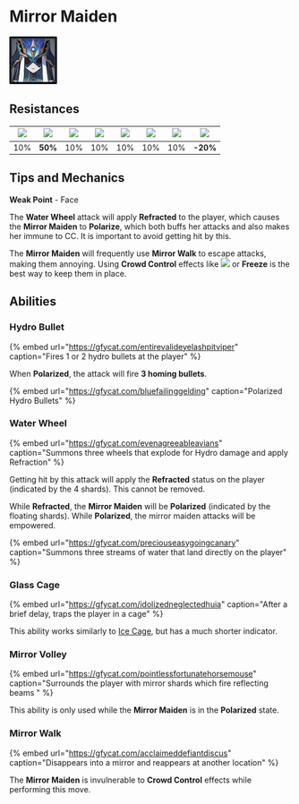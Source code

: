 # Mirror Maiden

![](../../.gitbook/assets/mirror-maiden.png)

## Resistances

| ​​![](https://firebasestorage.googleapis.com/v0/b/gitbook-28427.appspot.com/o/assets%2F-MVAGyyACcSzyzfmgy7f%2Fsync%2F485abc41b72e4fb75fd6cf1b2c21d83a5da9a05c.png?generation=1615182625871961&alt=media) | ​​![](https://firebasestorage.googleapis.com/v0/b/gitbook-28427.appspot.com/o/assets%2F-MVAGyyACcSzyzfmgy7f%2Fsync%2F1a9d730812988c6cd8678f117630d179f689cee0.png?generation=1615182626544397&alt=media) | ​​![](https://firebasestorage.googleapis.com/v0/b/gitbook-28427.appspot.com/o/assets%2F-MVAGyyACcSzyzfmgy7f%2Fsync%2Fe0472b52c548a7162a648c191cad9b7bbdf4498b.png?generation=1615182626170812&alt=media) | ​​![](https://firebasestorage.googleapis.com/v0/b/gitbook-28427.appspot.com/o/assets%2F-MVAGyyACcSzyzfmgy7f%2Fsync%2Fa8efded210241d0c6764e2819b9c750deff8a6d4.png?generation=1615182626278065&alt=media) | ​​![](https://firebasestorage.googleapis.com/v0/b/gitbook-28427.appspot.com/o/assets%2F-MVAGyyACcSzyzfmgy7f%2Fsync%2F68e4777d7c38eb974be29d8260b1f52709a44a26.png?generation=1615182625284983&alt=media) | ​​![](https://firebasestorage.googleapis.com/v0/b/gitbook-28427.appspot.com/o/assets%2F-MVAGyyACcSzyzfmgy7f%2Fsync%2Fcb0b6d83e3899b9d4310fb78ce58ccad28b8c839.png?generation=1615182626007947&alt=media) | ​​![](https://firebasestorage.googleapis.com/v0/b/gitbook-28427.appspot.com/o/assets%2F-MVAGyyACcSzyzfmgy7f%2Fsync%2F347363c813f76f26b0c6c74df49012812f9fe690.png?generation=1615182625760905&alt=media) | ​​![](https://firebasestorage.googleapis.com/v0/b/gitbook-28427.appspot.com/o/assets%2F-MVAGyyACcSzyzfmgy7f%2Fsync%2F7db8ec0e8a47656e2367909ab5d65aa19effb930.png?generation=1615182626144273&alt=media) |
| :---: | :---: | :---: | :---: | :---: | :---: | :---: | :---: |
| 10% | **50%** | 10% | 10% | 10% | 10% | 10% | **-20%** |

## Tips and Mechanics

**Weak Point** - Face

The **Water Wheel** attack will apply **Refracted** to the player, which causes the **Mirror Maiden** to **Polarize**, which both buffs her attacks and also makes her immune to CC. It is important to avoid getting hit by this.

The **Mirror Maiden** will frequently use **Mirror Walk** to escape attacks, making them annoying. Using **Crowd Control** effects like ![](../../.gitbook/assets/anemo_small.png) or **Freeze** is the best way to keep them in place.

## Abilities

### Hydro Bullet

{% embed url="https://gfycat.com/entirevalideyelashpitviper" caption="Fires 1 or 2 hydro bullets at the player" %}

When **Polarized**, the attack will fire **3 homing bullets**.

{% embed url="https://gfycat.com/bluefailinggelding" caption="Polarized Hydro Bullets" %}

### Water Wheel

{% embed url="https://gfycat.com/evenagreeableavians" caption="Summons three wheels that explode for Hydro damage and apply Refraction" %}

Getting hit by this attack will apply the **Refracted** status on the player \(indicated by the 4 shards\). This cannot be removed.

While **Refracted**, the **Mirror Maiden** will be **Polarized** \(indicated by the floating shards\). While **Polarized**, the mirror maiden attacks will be empowered.

{% embed url="https://gfycat.com/preciouseasygoingcanary" caption="Summons three streams of water that land directly on the player" %}

### Glass Cage

{% embed url="https://gfycat.com/idolizedneglectedhuia" caption="After a brief delay, traps the player in a cage" %}

This ability works similarly to [Ice Cage](../../mechanics/auras/ice-cage.md), but has a much shorter indicator.

### Mirror Volley

{% embed url="https://gfycat.com/pointlessfortunatehorsemouse" caption="Surrounds the player with mirror shards which fire reflecting beams " %}

This ability is only used while the **Mirror Maiden** is in the **Polarized** state.

### Mirror Walk

{% embed url="https://gfycat.com/acclaimeddefiantdiscus" caption="Disappears into a mirror and reappears at another location" %}

The **Mirror Maiden** is invulnerable to **Crowd Control** effects while performing this move.

